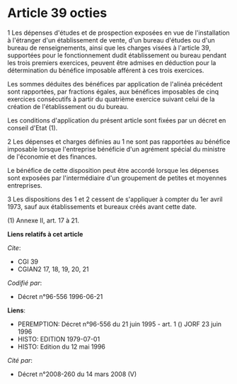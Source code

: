 # Article 39 octies

1  Les dépenses d'études et de prospection exposées en vue de l'installation à l'étranger d'un établissement de vente, d'un
bureau d'études ou d'un bureau de renseignements, ainsi que les charges visées à l'article 39, supportées pour le
fonctionnement dudit établissement ou bureau pendant les trois premiers exercices, peuvent être admises en déduction pour la
détermination du bénéfice imposable afférent à ces trois exercices.

Les sommes déduites des bénéfices par application de l'alinéa précédent sont rapportées, par fractions égales, aux bénéfices
imposables de cinq exercices consécutifs à partir du quatrième exercice suivant celui de la création de l'établissement ou du
bureau.

Les conditions d'application du présent article sont fixées par un décret en conseil d'Etat (1).

2  Les dépenses et charges définies au 1 ne sont pas rapportées au bénéfice imposable lorsque l'entreprise bénéficie d'un
agrément spécial du ministre de l'économie et des finances.

Le bénéfice de cette disposition peut être accordé lorsque les dépenses sont exposées par l'intermédiaire d'un groupement de
petites et moyennes entreprises.

3 Les dispositions des 1 et 2 cessent de s'appliquer à compter du 1er avril 1973, sauf aux établissements et bureaux créés
avant cette date.

(1) Annexe II, art. 17 à 21.

**Liens relatifs à cet article**

_Cite_:

  - CGI 39
  - CGIAN2 17, 18, 19, 20, 21

_Codifié par_:

  - Décret n°96-556 1996-06-21

**Liens**:

  - PEREMPTION: Décret n°96-556 du 21 juin 1995 - art. 1 () JORF 23 juin 1996
  - HISTO: EDITION 1979-07-01
  - HISTO: Edition du 12 mai 1996

_Cité par_:

  - Décret n°2008-260 du 14 mars 2008 (V)
